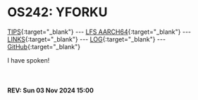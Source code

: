 ---
---

# OS242: YFORKU

[TIPS](TIPS/){:target="_blank"} --- [LFS AARCH64](LFS/){:target="_blank"} --- [LINKS](LINKS/){:target="_blank"} --- [LOG](TXT/mylog.txt){:target="_blank"} --- [GitHub](https://github.com/yforku/os242/){:target="_blank"}

I have spoken!

<br><b>
#### REV: Sun 03 Nov 2024 15:00
<br>
